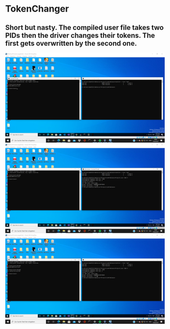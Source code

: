 # TokenChanger
Short but nasty. The compiled user file takes two PIDs then the driver changes their tokens. The first gets overwritten by the second one.
-----------
![alt text](https://github.com/Flerov/TokenChanger/blob/misc/Pre.png)
![alt text](https://github.com/Flerov/TokenChanger/blob/misc/Mid.png)
![alt text](https://github.com/Flerov/TokenChanger/blob/misc/Post.png)
